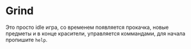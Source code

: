 # Grind
  
Это просто idle игра, со временем появляется прокачка, новые предметы и в конце красители, управляется коммандами, для начала пропишите `help`. 
